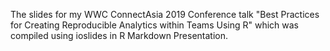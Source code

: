 The slides for my WWC ConnectAsia 2019 Conference talk "Best Practices for Creating Reproducible Analytics within Teams Using R"
 which was compiled using ioslides in R Markdown Presentation.


